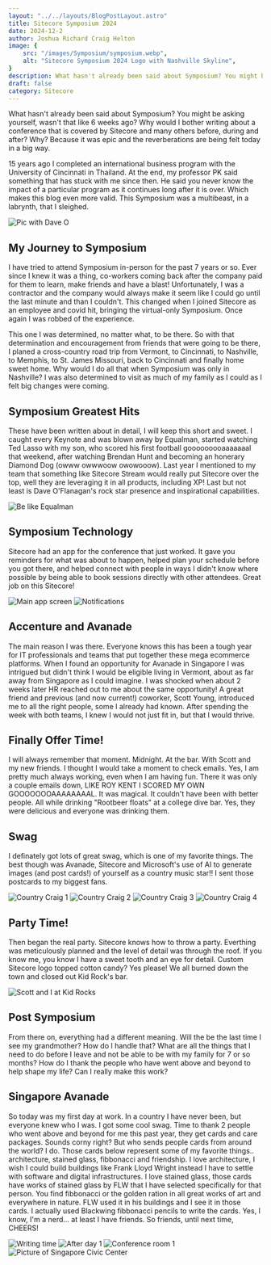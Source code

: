 ```yaml
---
layout: "../../layouts/BlogPostLayout.astro"
title: Sitecore Symposium 2024 
date: 2024-12-2
author: Joshua Richard Craig Helton
image: {
    src: "/images/Symposium/symposium.webp",
    alt: "Sitecore Symposium 2024 Logo with Nashville Skyline",
}
description: What hasn't already been said about Symposium? You might be asking yourself, wasn't that like 6 weeks ago? Why would I bother writing about a conference that is covered by Sitecore before, during and after? Why? Because it was epic and the reverberations are being felt today in a big way.
draft: false
category: Sitecore
---
```


What hasn't already been said about Symposium? You might be asking yourself, wasn't that like 6 weeks ago? Why would I bother writing about a conference that is covered by Sitecore and many others before, during and after? Why? Because it was epic and the reverberations are being felt today in a big way. 

15 years ago I completed an international business program with the University of Cincinnati in Thailand. At the end, my professor PK said something that has stuck with me since then. He said you never know the impact of a particular program as it continues long after it is over. Which makes this blog even more valid. This Symposium was a multibeast, in a labrynth, that I sleighed.

<img src="/images/Symposium\Screenshot_20241202-212407_LinkedIn.webp" class="image" alt="Pic with Dave O"/>

## My Journey to Symposium
I have tried to attend Symposium in-person for the past 7 years or so. Ever since I knew it was a thing, co-workers coming back after the company paid for them to learn, make friends and have a blast! Unfortunately, I was a contractor and the company would always make it seem like I could go until the last minute and than I couldn't. This changed when I joined Sitecore as an employee and covid hit, bringing the virtual-only Symposium. Once again I was robbed of the experience.

This one I was determined, no matter what, to be there. So with that determination and encouragement from friends that were going to be there, I planed a cross-country road trip from Vermont, to Cincinnati, to Nashville, to Memphis, to St. James Missouri, back to Cincinnati and finally home sweet home. Why would I do all that when Symposium was only in Nashville? I was also determined to visit as much of my family as I could as I felt big changes were coming.

## Symposium Greatest Hits
These have been written about in detail, I will keep this short and sweet. I caught every Keynote and was blown away by Equalman, started watching Ted Lasso with my son, who scored his first football gooooooooaaaaaaal that weekend, after watching Brendan Hunt and becoming an honerary Diamond Dog (owww owwwoow owowooow). Last year I mentioned to my team that something like Sitecore Stream would really put Sitecore over the top, well they are leveraging it in all products, including XP! Last but not least is Dave O'Flanagan's rock star presence and inspirational capabilities. 

<img src="/images/Symposium\Screenshot_20241202-211158_LinkedIn.webp" class="image" alt="Be like Equalman"/>

## Symposium Technology
Sitecore had an app for the conference that just worked. It gave you reminders for what was about to happen, helped plan your schedule before you got there, and helped connect with people in ways I didn't know where possible by being able to book sessions directly with other attendees. Great job on this Sitecore!

<img src="/images/Symposium\Screenshot_20241130-161311_Sitecore Symposium 2024.webp" class="image" alt="Main app screen"/>

<img src="/images/Symposium\Screenshot_20241130-162827_Sitecore Symposium 2024.webp" class="image" alt="Notifications"/>

## Accenture and Avanade
The main reason I was there. Everyone knows this has been a tough year for IT professionals and teams that put together these mega ecommerce platforms. When I found an opportunity for Avanade in Singapore I was intrigued but didn't think I would be eligible living in Vermont, about as far away from Singapore as I could imagine. I was shocked when about 2 weeks later HR reached out to me about the same opportunity! A great friend and previous (and now current!) coworker, Scott Young, introduced me to all the right people, some I already had known. After spending the week with both teams, I knew I would not just fit in, but that I would thrive.

## Finally Offer Time!
I will always remember that moment. Midnight. At the bar. With Scott and my new friends. I thought I would take a moment to check emails. Yes, I am pretty much always working, even when I am having fun. There it was only a couple emails down, LIKE ROY KENT I SCORED MY OWN GOOOOOOOAAAAAAAAL. It was magical. It couldn't have been with better people. All while drinking "Rootbeer floats" at a college dive bar. Yes, they were delicious and everyone was drinking them.

## Swag
I definately got lots of great swag, which is one of my favorite things. The best though was Avanade, Sitecore and Microsoft's use of AI to generate images (and post cards!) of yourself as a country music star!! I sent those postcards to my biggest fans.

<img src="/images/Symposium\ettdavrjgf5gpsnzf8ir.jpg" class="image" alt="Country Craig 1"/>

<img src="/images/Symposium\xfezz4cdsenc5fwbyknl.jpg" class="image" alt="Country Craig 2"/>

<img src="/images/Symposium\zdj9eqtw9nvdichqicih.jpg" class="image" alt="Country Craig 3"/>

<img src="/images/Symposium\wpugvhesmudngtoym2wp.jpg" class="image" alt="Country Craig 4"/>

## Party Time!
Then began the real party. Sitecore knows how to throw a party. Everthing was meticulously planned and the level of detail was through the roof. If you know me, you know I have a sweet tooth and an eye for detail. Custom Sitecore logo topped cotton candy? Yes please! We all burned down the town and closed out Kid Rock's bar. 

<img src="/images/Symposium\Dec_2_2024_9_05_00.webp" class="image" alt="Scott and I at Kid Rocks"/>

## Post Symposium
From there on, everything had a different meaning. Will the be the last time I see my grandmother? How do I handle that? What are all the things that I need to do before I leave and not be able to be with my family for 7 or so months? How do I thank the people who have went above and beyond to help shape my life? Can I really make this work?

## Singapore Avanade
So today was my first day at work. In a country I have never been, but everyone knew who I was. I got some cool swag. Time to thank 2 people who went above and beyond for me this past year, they get cards and care packages. Sounds corny right? But who sends people cards from around the world? I do. Those cards below represent some of my favorite things.. architecture, stained glass, fibbonacci and friendship. I love architecture, I wish I could build buildings like Frank Lloyd Wright instead I have to settle with software and digital infrastructures. I love stained glass, those cards have works of stained glass by FLW that I have selected specifically for that person. You find fibbonacci or the golden ration in all great works of art and everywhere in nature. FLW used it in his buildings and I see it in those cards. I actually used Blackwing fibbonacci pencils to write the cards. Yes, I know, I'm a nerd... at least I have friends. So friends, until next time, CHEERS! 

<img src="/images/Symposium\20241201_190748.webp" class="image" alt="Writing time"/>

<img src="/images/Symposium\20241202_190718.jpg" class="image" alt="After day 1"/>

<img src="/images/Symposium\20241202_085812.jpg" class="image" alt="Conference room 1"/>

<img src="/images/Symposium\20241202_090025.jpg" class="image" alt="Picture of Singapore Civic Center"/>
